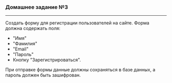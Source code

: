 ### Домашнее задание №3
___
Создать форму для регистрации пользователей на сайте.
Форма должна содержать поля:
* "Имя"
* "Фамилия"
* "Email"
* "Пароль"
* Кнопку "Зарегистрироваться".

При отправке формы данные должны сохраняться в базе данных, а пароль должен быть зашифрован.